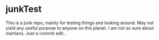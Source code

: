 # junkTest
This is a junk repo, mainly for testing things and looking around. May not yield any useful purpose to anyone on this planet. 
I am not so sure about martians.
Just a commit edit..
